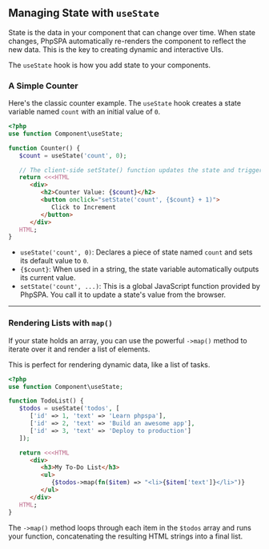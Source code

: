 ## Managing State with `useState`

State is the data in your component that can change over time. When state changes, PhpSPA automatically re-renders the component to reflect the new data. This is the key to creating dynamic and interactive UIs.

The `useState` hook is how you add state to your components.

### A Simple Counter

Here's the classic counter example. The `useState` hook creates a state variable named `count` with an initial value of `0`.

```php
<?php
use function Component\useState;

function Counter() {
   $count = useState('count', 0);

   // The client-side setState() function updates the state and triggers a re-render.
   return <<<HTML
      <div>
         <h2>Counter Value: {$count}</h2>
         <button onclick="setState('count', {$count} + 1)">
            Click to Increment
         </button>
      </div>
   HTML;
}
```

  * `useState('count', 0)`: Declares a piece of state named `count` and sets its default value to `0`.
  * `{$count}`: When used in a string, the state variable automatically outputs its current value.
  * `setState('count', ...)`: This is a global JavaScript function provided by PhpSPA. You call it to update a state's value from the browser.

-----

### Rendering Lists with `map()`

If your state holds an array, you can use the powerful `->map()` method to iterate over it and render a list of elements.

This is perfect for rendering dynamic data, like a list of tasks.

```php
<?php
use function Component\useState;

function TodoList() {
   $todos = useState('todos', [
      ['id' => 1, 'text' => 'Learn phpspa'],
      ['id' => 2, 'text' => 'Build an awesome app'],
      ['id' => 3, 'text' => 'Deploy to production']
   ]);

   return <<<HTML
      <div>
         <h3>My To-Do List</h3>
         <ul>
            {$todos->map(fn($item) => "<li>{$item['text']}</li>")}
         </ul>
      </div>
   HTML;
}
```

The `->map()` method loops through each item in the `$todos` array and runs your function, concatenating the resulting HTML strings into a final list.
